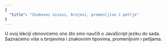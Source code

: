```yaml
---
{
  "title": "Znakovni nizovi, brojevi, promenljive i petlje"
}
---
```


U ovoj lekciji obnovićemo ono što smo naučili o JavaScript jeziku do sada. Saznaćemo više o brojevima i znakovnim tipovima, promenljivim i petljama.
